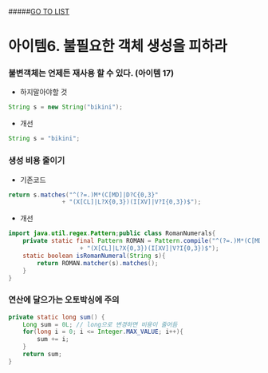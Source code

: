 #####[GO TO LIST](../README.md)

# 아이템6. 불필요한 객체 생성을 피하라

### 불변객체는 언제든 재사용 할 수 있다. (아이템 17)

- 하지말아야할 것
```java
String s = new String("bikini");
```
- 개선
```java
String s = "bikini";
```

### 생성 비용 줄이기
- 기존코드
```java
return s.matches("^(?=.)M*(C[MD]|D?C{0,3}"
               + "(X[CL]|L?X{0,3})(I[XV]|V?I{0,3})$");
```
- 개선
```java
import java.util.regex.Pattern;public class RomanNumerals{
    private static final Pattern ROMAN = Pattern.compile("^(?=.)M*(C[MD]|D?C{0,3}"
                    + "(X[CL]|L?X{0,3})(I[XV]|V?I{0,3})$");
    static boolean isRomanNumeral(String s){
        return ROMAN.matcher(s).matches();
    }
}
```

### 연산에 달으가는 오토박싱에 주의
```java
private static long sum() {
    Long sum = 0L; // long으로 변경하면 비용이 줄어듬
    for(long i = 0; i <= Integer.MAX_VALUE; i++){
        sum += i;
    }
    return sum;
}
```
